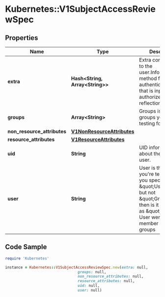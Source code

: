 # Kubernetes::V1SubjectAccessReviewSpec

## Properties

Name | Type | Description | Notes
------------ | ------------- | ------------- | -------------
**extra** | **Hash&lt;String, Array&lt;String&gt;&gt;** | Extra corresponds to the user.Info.GetExtra() method from the authenticator.  Since that is input to the authorizer it needs a reflection here. | [optional] 
**groups** | **Array&lt;String&gt;** | Groups is the groups you&#39;re testing for. | [optional] 
**non_resource_attributes** | [**V1NonResourceAttributes**](V1NonResourceAttributes.md) |  | [optional] 
**resource_attributes** | [**V1ResourceAttributes**](V1ResourceAttributes.md) |  | [optional] 
**uid** | **String** | UID information about the requesting user. | [optional] 
**user** | **String** | User is the user you&#39;re testing for. If you specify \&quot;User\&quot; but not \&quot;Groups\&quot;, then is it interpreted as \&quot;What if User were not a member of any groups | [optional] 

## Code Sample

```ruby
require 'Kubernetes'

instance = Kubernetes::V1SubjectAccessReviewSpec.new(extra: null,
                                 groups: null,
                                 non_resource_attributes: null,
                                 resource_attributes: null,
                                 uid: null,
                                 user: null)
```


